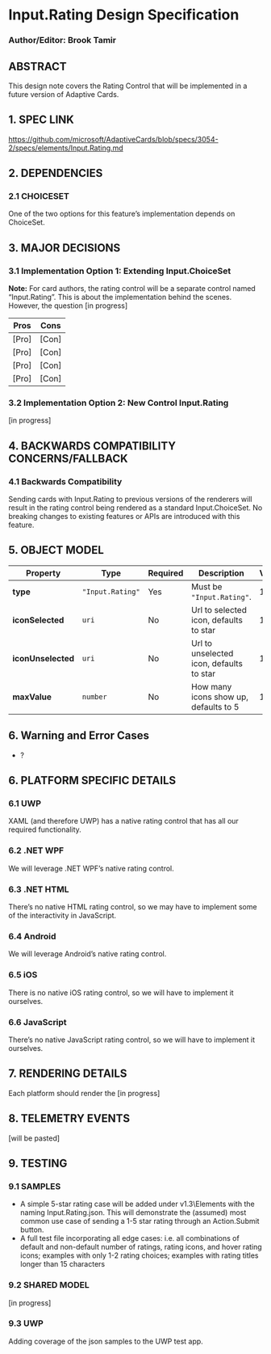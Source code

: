 # Input.Rating Design Specification
### Author/Editor: Brook Tamir

## ABSTRACT 
This design note covers the Rating Control that will be implemented in a future version of Adaptive Cards.

## 1. SPEC LINK
https://github.com/microsoft/AdaptiveCards/blob/specs/3054-2/specs/elements/Input.Rating.md

## 2. DEPENDENCIES
### 2.1 CHOICESET
One of the two options for this feature’s implementation depends on ChoiceSet.

## 3. MAJOR DECISIONS
### 3.1 Implementation Option 1: Extending Input.ChoiceSet
**Note:** For card authors, the rating control will be a separate control named “Input.Rating”. This is about the implementation behind the scenes.
However, the question [in progress]

| Pros | Cons |
| ---- | ---- | 
| [Pro] | [Con] |
| [Pro] | [Con] |
| [Pro] | [Con] |
| [Pro] | [Con] |

### 3.2 Implementation Option 2: New Control Input.Rating
[in progress]

## 4. BACKWARDS COMPATIBILITY CONCERNS/FALLBACK
### 4.1 Backwards Compatibility
Sending cards with Input.Rating to previous versions of the renderers will result in the rating control being rendered as a standard Input.ChoiceSet.
No breaking changes to existing features or APIs are introduced with this feature.

## 5. OBJECT MODEL
| Property | Type | Required | Description | Version |
| -------- | ---- | -------- | ----------- | ------- |
| **type** | `"Input.Rating"` | Yes | Must be `"Input.Rating"`. | 1.0 |
| **iconSelected** | `uri` | No | Url to selected icon, defaults to star | 1.0 |
| **iconUnselected** | `uri` | No | Url to unselected icon, defaults to star | 1.0 |
| **maxValue** | `number` | No | How many icons show up, defaults to 5 | 1.0 |

## 6. Warning and Error Cases
- ? 

## 6. PLATFORM SPECIFIC DETAILS
### 6.1 UWP
XAML (and therefore UWP) has a native rating control that has all our required functionality.
### 6.2 .NET WPF
We will leverage .NET WPF’s native rating control.
### 6.3 .NET HTML
There’s no native HTML rating control, so we may have to implement some of the interactivity in JavaScript.
### 6.4 Android
We will leverage Android’s native rating control.
### 6.5 iOS
There is no native iOS rating control, so we will have to implement it ourselves.
### 6.6 JavaScript
There’s no native JavaScript rating control, so we will have to implement it ourselves.

## 7. RENDERING DETAILS
Each platform should render the [in progress]

## 8. TELEMETRY EVENTS
[will be pasted]

## 9. TESTING
### 9.1 SAMPLES
- A simple 5-star rating case will be added under v1.3\Elements with the naming Input.Rating.json. This will demonstrate the (assumed) most common use case of sending a 1-5 star rating through an Action.Submit button.
- A full test file incorporating all edge cases: i.e. all combinations of default and non-default number of ratings, rating icons, and hover rating icons; examples with only 1-2 rating choices; examples with rating titles longer than 15 characters
### 9.2 SHARED MODEL
[in progress]
### 9.3 UWP
Adding coverage of the json samples to the UWP test app.




